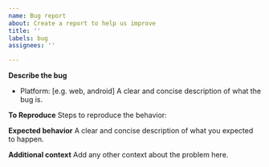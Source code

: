 ```yaml
---
name: Bug report
about: Create a report to help us improve
title: ''
labels: bug
assignees: ''

---
```


**Describe the bug**
- Platform: [e.g. web, android]
A clear and concise description of what the bug is.

**To Reproduce**
Steps to reproduce the behavior:

**Expected behavior**
A clear and concise description of what you expected to happen.

**Additional context**
Add any other context about the problem here.
